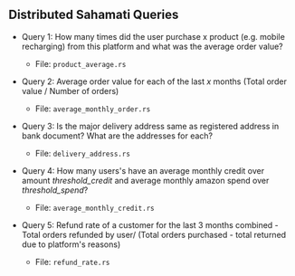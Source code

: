 ## Distributed Sahamati Queries

- Query 1: How many times did the user purchase x product (e.g. mobile recharging) from this platform and what was the average order value?

    - File: `product_average.rs`

- Query 2: Average order value for each of the last $x$ months (Total order value / Number of orders)

    - File: `average_monthly_order.rs`

- Query 3: Is the major delivery address same as registered address in bank document? What are the addresses for each?

    - File: `delivery_address.rs`

- Query 4: How many users's have an average monthly credit over amount *threshold_credit* and average monthly amazon spend over *threshold_spend*?

    - File: `average_monthly_credit.rs`

- Query 5: Refund rate of a customer for the last $3$ months combined - Total orders refunded by user/ (Total orders purchased - total returned due to platform's reasons)

    - File: `refund_rate.rs`